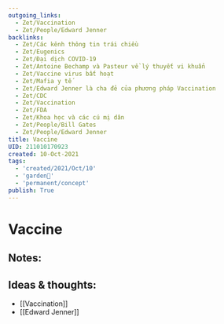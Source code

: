 ```yaml
---
outgoing_links:
  - Zet/Vaccination
  - Zet/People/Edward Jenner
backlinks:
  - Zet/Các kênh thông tin trái chiều
  - Zet/Eugenics
  - Zet/Đại dịch COVID-19
  - Zet/Antoine Bechamp và Pasteur về lý thuyết vi khuẩn
  - Zet/Vaccine virus bất hoạt
  - Zet/Mafia y tế
  - Zet/Edward Jenner là cha đẻ của phương pháp Vaccination
  - Zet/CDC
  - Zet/Vaccination
  - Zet/FDA
  - Zet/Khoa học và các cú mị dân
  - Zet/People/Bill Gates
  - Zet/People/Edward Jenner
title: Vaccine
UID: 211010170923
created: 10-Oct-2021
tags:
  - 'created/2021/Oct/10'
  - 'garden🏡'
  - 'permanent/concept'
publish: True
---
```

# Vaccine

## Notes:


## Ideas & thoughts:
- [[Vaccination]]
- [[Edward Jenner]]


